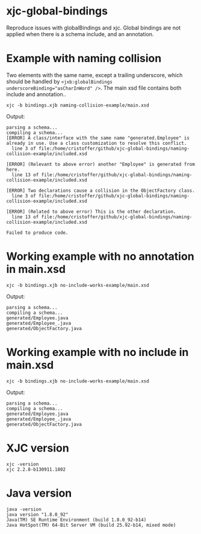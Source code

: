 # xjc-global-bindings
Reproduce issues with globalBindings and xjc. Global bindings are not applied when there is a schema include, and an annotation.

# Example with naming collision
Two elements with the same name, except a trailing underscore, which should be handled by `<jxb:globalBindings underscoreBinding="asCharInWord" />`.
The main xsd file contains both include and annotation..

```xjc -b bindings.xjb naming-collision-example/main.xsd```

Output:
```
parsing a schema...
compiling a schema...
[ERROR] A class/interface with the same name "generated.Employee" is already in use. Use a class customization to resolve this conflict.
  line 3 of file:/home/cristoffer/github/xjc-global-bindings/naming-collision-example/included.xsd

[ERROR] (Relevant to above error) another "Employee" is generated from here.
  line 13 of file:/home/cristoffer/github/xjc-global-bindings/naming-collision-example/included.xsd

[ERROR] Two declarations cause a collision in the ObjectFactory class.
  line 3 of file:/home/cristoffer/github/xjc-global-bindings/naming-collision-example/included.xsd

[ERROR] (Related to above error) This is the other declaration.
  line 13 of file:/home/cristoffer/github/xjc-global-bindings/naming-collision-example/included.xsd

Failed to produce code.
```

# Working example with no annotation in main.xsd

```xjc -b bindings.xjb no-include-works-example/main.xsd```


Output:
```
parsing a schema...
compiling a schema...
generated/Employee.java
generated/Employee_.java
generated/ObjectFactory.java
```

# Working example with no include in main.xsd

```xjc -b bindings.xjb no-include-works-example/main.xsd```

Output:
```
parsing a schema...
compiling a schema...
generated/Employee.java
generated/Employee_.java
generated/ObjectFactory.java
```

# XJC version
```
xjc -version
xjc 2.2.8-b130911.1802
```

# Java version
```
java -version                                        
java version "1.8.0_92"
Java(TM) SE Runtime Environment (build 1.8.0_92-b14)
Java HotSpot(TM) 64-Bit Server VM (build 25.92-b14, mixed mode)
```
